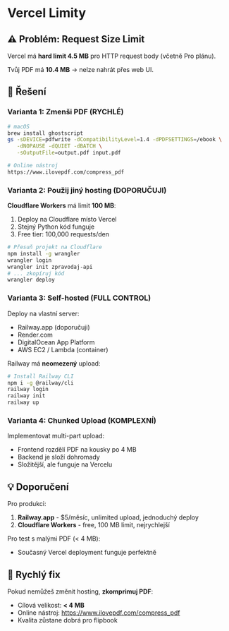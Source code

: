 # Vercel Limity

## ⚠️ Problém: Request Size Limit

Vercel má **hard limit 4.5 MB** pro HTTP request body (včetně Pro plánu).

Tvůj PDF má **10.4 MB** → nelze nahrát přes web UI.

## 🔧 Řešení

### Varianta 1: Zmenši PDF (RYCHLÉ)
```bash
# macOS
brew install ghostscript
gs -sDEVICE=pdfwrite -dCompatibilityLevel=1.4 -dPDFSETTINGS=/ebook \
   -dNOPAUSE -dQUIET -dBATCH \
   -sOutputFile=output.pdf input.pdf

# Online nástroj
https://www.ilovepdf.com/compress_pdf
```

### Varianta 2: Použij jiný hosting (DOPORUČUJI)

**Cloudflare Workers** má limit **100 MB**:

1. Deploy na Cloudflare místo Vercel
2. Stejný Python kód funguje
3. Free tier: 100,000 requests/den

```bash
# Přesuň projekt na Cloudflare
npm install -g wrangler
wrangler login
wrangler init zpravodaj-api
# ... zkopíruj kód
wrangler deploy
```

### Varianta 3: Self-hosted (FULL CONTROL)

Deploy na vlastní server:
- Railway.app (doporučuji)
- Render.com
- DigitalOcean App Platform
- AWS EC2 / Lambda (container)

Railway má **neomezený** upload:
```bash
# Install Railway CLI
npm i -g @railway/cli
railway login
railway init
railway up
```

### Varianta 4: Chunked Upload (KOMPLEXNÍ)

Implementovat multi-part upload:
- Frontend rozdělí PDF na kousky po 4 MB
- Backend je složí dohromady
- Složitější, ale funguje na Vercelu

## 💡 Doporučení

Pro produkci:
1. **Railway.app** - $5/měsíc, unlimited upload, jednoduchý deploy
2. **Cloudflare Workers** - free, 100 MB limit, nejrychlejší

Pro test s malými PDF (< 4 MB):
- Současný Vercel deployment funguje perfektně

## 🚀 Rychlý fix

Pokud nemůžeš změnit hosting, **zkomprimuj PDF**:
- Cílová velikost: **< 4 MB**
- Online nástroj: https://www.ilovepdf.com/compress_pdf
- Kvalita zůstane dobrá pro flipbook
